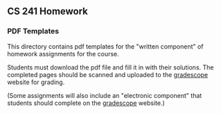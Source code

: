 ## CS 241 Homework

### PDF Templates

This directory contains pdf templates for the "written component" of homework assignments for the course.

Students must download the pdf file and fill it in with their solutions.  The completed pages should be scanned and uploaded to the [gradescope][] website for grading.

(Some assignments will also include an "electronic component" that students should complete on the [gradescope][] website.)

[gradescope]: https://www.gradescope.com/courses/360140/assignments
